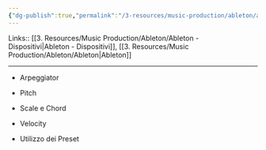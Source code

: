 ```yaml
---
{"dg-publish":true,"permalink":"/3-resources/music-production/ableton/ableton-dispositivi-midi-essenziali/","tags":["note"]}
---
```


Links:: [[3. Resources/Music Production/Ableton/Ableton - Dispositivi\|Ableton - Dispositivi]], [[3. Resources/Music Production/Ableton/Ableton\|Ableton]]

---
- Arpeggiator
- Pitch
- Scale e Chord
- Velocity



- Utilizzo dei Preset

